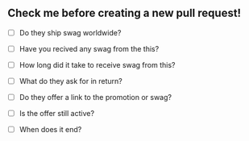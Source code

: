 ## Check me before creating a new pull request!

* [ ] Do they ship swag worldwide?

* [ ] Have you recived any swag from the this?

* [ ] How long did it take to receive swag from this?

* [ ] What do they ask for in return?

* [ ] Do they offer a link to the promotion or swag?

* [ ] Is the offer still active?

* [ ] When does it end?

